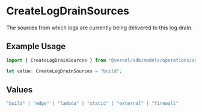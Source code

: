 # CreateLogDrainSources

The sources from which logs are currently being delivered to this log drain.

## Example Usage

```typescript
import { CreateLogDrainSources } from "@vercel/sdk/models/operations/createlogdrain.js";

let value: CreateLogDrainSources = "build";
```

## Values

```typescript
"build" | "edge" | "lambda" | "static" | "external" | "firewall"
```